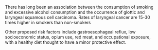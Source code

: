 There has long been an association between the consumption of smoking and excessive alcohol consumption and the occurrence of glottic and laryngeal squamous cell carcinoma. Rates of laryngeal cancer are 15-30 times higher in smokers than non-smokers

Other proposed risk factors include gastroesophageal reflux, low socioeconomic status, opium use, red meat, and occupational exposure, with a healthy diet thought to have a minor protective effect.